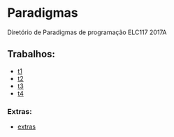 # Paradigmas
<p>
Diretório de Paradigmas de programação ELC117 2017A <br>
</p>

## Trabalhos:
- [t1](https://github.com/Shurtugall/Paradigmas/tree/master/T1) <br>
- [t2](https://github.com/Shurtugall/Paradigmas/tree/master/t2) <br>
- [t3](https://github.com/Shurtugall/Paradigmas/tree/master/t3) <br>
- [t4](https://github.com/Shurtugall/Paradigmas/tree/master/t4) <br>

### Extras:
- [extras](https://github.com/Shurtugall/Paradigmas/tree/master/extras) <br>


